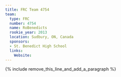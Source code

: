 ```yaml
---
title: FRC Team 4754
team:
  type: FRC
  number: 4754
  name: RoBenedicts
  rookie_year: 2013
  location: Sudbury, ON, Canada
  sponsors:
  - St. Benedict High School
  links:
    Website:
---
```


{% include remove_this_line_and_add_a_paragraph %}